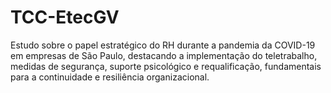 # TCC-EtecGV
Estudo sobre o papel estratégico do RH durante a pandemia da COVID-19 em empresas de São Paulo, destacando a implementação do teletrabalho, medidas de segurança, suporte psicológico e requalificação, fundamentais para a continuidade e resiliência organizacional.
